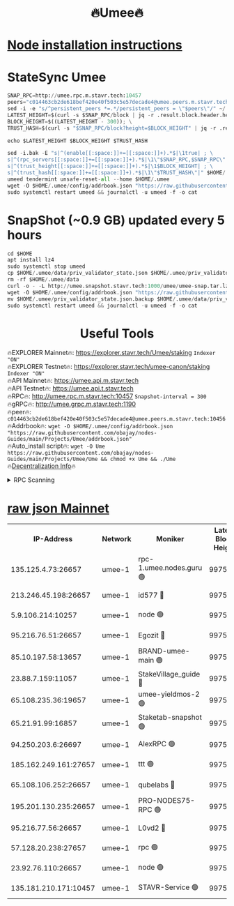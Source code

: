 <h1 align="center"> 🔥Umee🔥</h1>


[Node installation instructions](https://github.com/obajay/nodes-Guides/tree/main/Projects/Umee)
=
# StateSync Umee
```python
SNAP_RPC=http://umee.rpc.m.stavr.tech:10457
peers="c014463cb2de618bef420e40f503c5e57decade4@umee.peers.m.stavr.tech:10456"
sed -i -e "s/^persistent_peers *=.*/persistent_peers = \"$peers\"/" ~/.umee/config/config.toml
LATEST_HEIGHT=$(curl -s $SNAP_RPC/block | jq -r .result.block.header.height); \
BLOCK_HEIGHT=$((LATEST_HEIGHT - 300)); \
TRUST_HASH=$(curl -s "$SNAP_RPC/block?height=$BLOCK_HEIGHT" | jq -r .result.block_id.hash)

echo $LATEST_HEIGHT $BLOCK_HEIGHT $TRUST_HASH

sed -i.bak -E "s|^(enable[[:space:]]+=[[:space:]]+).*$|\1true| ; \
s|^(rpc_servers[[:space:]]+=[[:space:]]+).*$|\1\"$SNAP_RPC,$SNAP_RPC\"| ; \
s|^(trust_height[[:space:]]+=[[:space:]]+).*$|\1$BLOCK_HEIGHT| ; \
s|^(trust_hash[[:space:]]+=[[:space:]]+).*$|\1\"$TRUST_HASH\"|" $HOME/.umee/config/config.toml
umeed tendermint unsafe-reset-all --home $HOME/.umee
wget -O $HOME/.umee/config/addrbook.json "https://raw.githubusercontent.com/obajay/nodes-Guides/main/Projects/Umee/addrbook.json"
sudo systemctl restart umeed && journalctl -u umeed -f -o cat
```
# SnapShot (~0.9 GB) updated every 5 hours
```python
cd $HOME
apt install lz4
sudo systemctl stop umeed
cp $HOME/.umee/data/priv_validator_state.json $HOME/.umee/priv_validator_state.json.backup
rm -rf $HOME/.umee/data
curl -o - -L http://umee.snapshot.stavr.tech:1000/umee/umee-snap.tar.lz4 | lz4 -c -d - | tar -x -C $HOME/.umee --strip-components 2
wget -O $HOME/.umee/config/addrbook.json "https://raw.githubusercontent.com/obajay/nodes-Guides/main/Projects/Umee/addrbook.json"
mv $HOME/.umee/priv_validator_state.json.backup $HOME/.umee/data/priv_validator_state.json
sudo systemctl restart umeed && journalctl -u umeed -f -o cat
```
 <h1 align="center"> Useful Tools</h1>

🔥EXPLORER Mainnet🔥:      https://explorer.stavr.tech/Umee/staking             `Indexer "ON"` \
🔥EXPLORER Testnet🔥:        https://explorer.stavr.tech/umee-canon/staking      `Indexer "ON"` \
🔥API Mainnet🔥:                   https://umee.api.m.stavr.tech \
🔥API Testnet🔥:                     https://umee.api.t.stavr.tech \
🔥RPC🔥:                                   http://umee.rpc.m.stavr.tech:10457                     `Snapshot-interval = 300` \
🔥gRPC🔥:                              http://umee.grpc.m.stavr.tech:1190 \
🔥peer🔥:                     `c014463cb2de618bef420e40f503c5e57decade4@umee.peers.m.stavr.tech:10456` \
🔥Addrbook🔥:    ```wget -O $HOME/.umee/config/addrbook.json "https://raw.githubusercontent.com/obajay/nodes-Guides/main/Projects/Umee/addrbook.json"``` \
🔥Auto_install script🔥: ```wget -O Ume https://raw.githubusercontent.com/obajay/nodes-Guides/main/Projects/Umee/Ume && chmod +x Ume && ./Ume``` \
🔥[Decentralization Info](https://github.com/obajay/StateSync-snapshots/tree/main/Projects/Umee/Decentralization)🔥

<details>
<summary>RPC Scanning</summary>

<h2 align="center"> We scan nodes in real time every 4 hours. And we provide the final result of RPC endpoints.
We cannot influence the operation of these nodes in any way. </h2>


```python
If Voting Power is higher than 0 --> then the Node is a validator of the network and may be subject to attack and be a potential threat to the chain.
```
```python
We marked such validators with a red symbol
```

</details>

[raw json Mainnet](https://rpc-check.umeem.stavr.tech/umeem/rpc-umeem-result.json)
=



<table><tr><th>IP-Address</th><th>Network</th><th>Moniker</th><th>Latest Block Height</th><th>Earliest Block Height</th><th>Catching Up</th><th>Tx Index</th><th>Voting Power</th><th>Scan Time</th></tr><tr><td>135.125.4.73:26657</td><td>umee-1</td><td>rpc-1.umee.nodes.guru 🟢</td><td>9975931</td><td>5167386</td><td>False</td><td>on</td><td>0</td><td>2024-01-03T20:37:16.118464788UTC</td></tr><tr><td>213.246.45.198:26657</td><td>umee-1</td><td>id577 🔴</td><td>9975916</td><td>7100001</td><td>False</td><td>on</td><td>35105475</td><td>2024-01-03T20:35:44.681171474UTC</td></tr><tr><td>5.9.106.214:10257</td><td>umee-1</td><td>node 🟢</td><td>9975926</td><td>7942001</td><td>False</td><td>on</td><td>0</td><td>2024-01-03T20:36:46.502621857UTC</td></tr><tr><td>95.216.76.51:26657</td><td>umee-1</td><td>Egozit 🔴</td><td>9975931</td><td>8262001</td><td>False</td><td>off</td><td>38138796</td><td>2024-01-03T20:37:15.784472801UTC</td></tr><tr><td>85.10.197.58:13657</td><td>umee-1</td><td>BRAND-umee-main 🟢</td><td>9975919</td><td>8427832</td><td>False</td><td>on</td><td>0</td><td>2024-01-03T20:36:01.757990860UTC</td></tr><tr><td>23.88.7.159:11057</td><td>umee-1</td><td>StakeVillage_guide 🔴</td><td>9975925</td><td>9137726</td><td>False</td><td>on</td><td>1414796</td><td>2024-01-03T20:36:37.833820629UTC</td></tr><tr><td>65.108.235.36:19657</td><td>umee-1</td><td>umee-yieldmos-2 🟢</td><td>9975909</td><td>9575548</td><td>False</td><td>on</td><td>0</td><td>2024-01-03T20:35:03.283948347UTC</td></tr><tr><td>65.21.91.99:16857</td><td>umee-1</td><td>Staketab-snapshot 🟢</td><td>9975921</td><td>9721001</td><td>False</td><td>off</td><td>0</td><td>2024-01-03T20:36:16.861956334UTC</td></tr><tr><td>94.250.203.6:26697</td><td>umee-1</td><td>AlexRPC 🟢</td><td>9975918</td><td>9722001</td><td>False</td><td>on</td><td>0</td><td>2024-01-03T20:35:59.442243640UTC</td></tr><tr><td>185.162.249.161:27657</td><td>umee-1</td><td>ttt 🟢</td><td>9975924</td><td>9733423</td><td>False</td><td>on</td><td>0</td><td>2024-01-03T20:36:33.484808569UTC</td></tr><tr><td>65.108.106.252:26657</td><td>umee-1</td><td>qubelabs 🔴</td><td>9975919</td><td>9761001</td><td>False</td><td>on</td><td>36619457</td><td>2024-01-03T20:36:04.148468936UTC</td></tr><tr><td>195.201.130.235:26657</td><td>umee-1</td><td>PRO-NODES75-RPC 🟢</td><td>9975926</td><td>9875926</td><td>False</td><td>on</td><td>0</td><td>2024-01-03T20:36:44.200885840UTC</td></tr><tr><td>95.216.77.56:26657</td><td>umee-1</td><td>L0vd2 🔴</td><td>9975934</td><td>9875934</td><td>False</td><td>off</td><td>37276747</td><td>2024-01-03T20:37:33.289186420UTC</td></tr><tr><td>57.128.20.238:27657</td><td>umee-1</td><td>rpc 🟢</td><td>9975928</td><td>9880933</td><td>False</td><td>on</td><td>0</td><td>2024-01-03T20:36:54.983574485UTC</td></tr><tr><td>23.92.76.110:26657</td><td>umee-1</td><td>node 🟢</td><td>9975938</td><td>9953901</td><td>False</td><td>on</td><td>0</td><td>2024-01-03T20:37:54.766229800UTC</td></tr><tr><td>135.181.210.171:10457</td><td>umee-1</td><td>STAVR-Service 🟢</td><td>9975932</td><td>9975001</td><td>False</td><td>on</td><td>0</td><td>2024-01-03T20:37:22.635171217UTC</td></tr></table>

